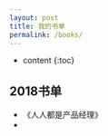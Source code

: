 ```yaml
---
layout: post
title: 我的书单
permalink: /books/
---
```


* content
{:toc}


2018书单
-----------------------------------------------------------------

+ 《人人都是产品经理》
+ 
